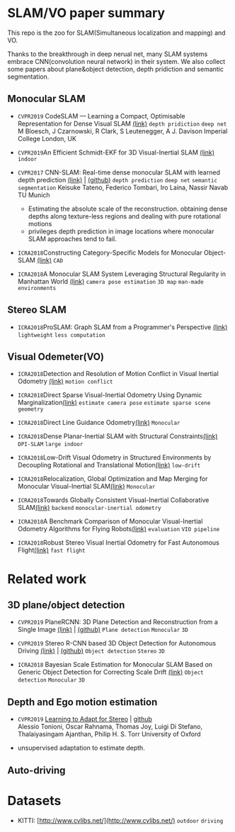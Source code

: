 # SLAM/VO paper summary

This repo is the zoo for SLAM(Simultaneous localization and mapping) and VO. 

Thanks to the breakthrough in deep nerual net, many SLAM systems embrace CNN(convolution neural network) in their system. 
We also collect some papers about plane&object detection, depth pridiction and semantic segmentation.

## Monocular SLAM

* `CVPR2019` CodeSLAM — Learning a Compact, Optimisable Representation for Dense Visual SLAM [(link)](https://arxiv.org/pdf/1804.00874.pdf)
  `depth pridiction` `deep net`
  M Bloesch, J Czarnowski, R Clark, S Leutenegger, A J. Davison
  Imperial College London, UK

* `CVPR2019`An Efficient Schmidt-EKF for 3D Visual-Inertial SLAM [(link)](https://arxiv.org/abs/1903.08636)
  `indoor`
* `CVPR2017` CNN-SLAM: Real-time dense monocular SLAM with learned depth prediction [(link)](https://arxiv.org/abs/1704.03489) | [(github)](https://github.com/iitmcvg/CNN_SLAM) 
  `depth prediction` `deep net` `semantic segmentation`
  Keisuke Tateno, Federico Tombari, Iro Laina, Nassir Navab
  TU Munich
  * Estimating the absolute scale of the reconstruction. obtaining dense depths along texture-less regions and dealing with pure rotational motions
  * privileges depth prediction in image locations where monocular SLAM approaches tend to fail. 
  
* `ICRA2018`Constructing Category-Specific Models for Monocular Object-SLAM [(link)](https://ieeexplore.ieee.org/document/8460816)
  `CAD`
  
* `ICRA2018`A Monocular SLAM System Leveraging Structural Regularity in Manhattan World [(link)](https://ieeexplore.ieee.org/document/8463165)
  `camera pose estimation` `3D map` `man-made environments `


## Stereo SLAM

* `ICRA2018`ProSLAM: Graph SLAM from a Programmer's Perspective [(link)](https://ieeexplore.ieee.org/document/8461180)
  `lightweight` `less computation`

## Visual Odemeter(VO)

* `ICRA2018`Detection and Resolution of Motion Conflict in Visual Inertial Odometry
 [(link)](https://ieeexplore.ieee.org/document/8460870)
  `motion conflict`
  
* `ICRA2018`Direct Sparse Visual-Inertial Odometry Using Dynamic Marginalization[(link)](https://ieeexplore.ieee.org/document/8462905)
  `estimate camera pose` `estimate sparse scene geometry`
  
* `ICRA2018`Direct Line Guidance Odometry[(link)](https://ieeexplore.ieee.org/document/8461003)
  `Monocular` 
  
* `ICRA2018`Dense Planar-Inertial SLAM with Structural Constraints[(link)](https://ieeexplore.ieee.org/document/8461094)
  `DPI-SLAM` `large indoor` 
  
* `ICRA2018`Low-Drift Visual Odometry in Structured Environments by Decoupling Rotational and Translational Motion[(link)](https://ieeexplore.ieee.org/document/8463207)
  `low-drift`
  
* `ICRA2018`Relocalization, Global Optimization and Map Merging for Monocular Visual-Inertial SLAM[(link)](https://ieeexplore.ieee.org/document/8460780)
  `Monocular` 
  
* `ICRA2018`Towards Globally Consistent Visual-Inertial Collaborative SLAM[(link)](https://ieeexplore.ieee.org/stamp/stamp.jsp?tp=&arnumber=8461213)
  `backend` `monocular-inertial odometry`
  
* `ICRA2018`A Benchmark Comparison of Monocular Visual-Inertial Odometry Algorithms for Flying Robots[(link)](https://ieeexplore.ieee.org/document/8460664)
  `evaluation` `VIO pipeline`
  
* `ICRA2018`Robust Stereo Visual Inertial Odometry for Fast Autonomous Flight[(link)](https://ieeexplore.ieee.org/document/8258858)
  `fast flight`
  


# Related work

## 3D plane/object detection

* `CVPR2019` PlaneRCNN: 3D Plane Detection and Reconstruction from a Single Image [(link)](https://arxiv.org/abs/1812.04072) | [(github)](https://github.com/NVlabs/planercnn)
  `Plane detection` `Monocular` `3D`

* `CVPR2019` Stereo R-CNN based 3D Object Detection for Autonomous Driving [(link)](https://arxiv.org/abs/1902.09738) | [(github)](https://arxiv.org/abs/1902.09738) 
  `Object detection` `Stereo` `3D`

* `ICRA2018` Bayesian Scale Estimation for Monocular SLAM Based on Generic Object Detection for Correcting Scale Drift [(link)](https://ieeexplore.ieee.org/document/8461178) 
  `Object detection` `Monocular` `3D`
  


## Depth and Ego motion estimation

* `CVPR2019` [Learning to Adapt for Stereo](https://arxiv.org/abs/1904.02957)  | [github](https://github.com/CVLAB-Unibo/Learning2AdaptForStereo)	
  Alessio Tonioni, Oscar Rahnama, Thomas Joy, Luigi Di Stefano, Thalaiyasingam Ajanthan, Philip H. S. Torr
  University of Oxford

* unsupervised adaptation to estimate depth.

## Auto-driving

# Datasets

* KITTI: [http://www.cvlibs.net/](http://www.cvlibs.net/)
  `outdoor` `driving` 

